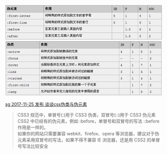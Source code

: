 ![](images/伪元素.png)
![](images/伪类.png)

[sg 2017-11-25 发布
谈谈css伪类与伪元素](https://segmentfault.com/a/1190000012156828)
> CSS3 规范中，单冒号(:)用于 CSS3 伪类，双冒号(::)用于 CSS3 伪元素  
>  CSS2 中已经有的伪元素，例如 :before，单冒号和双冒号的写法 ::before 作用是一样的。  
> 如果你的网站只需要兼容 webkit、firefox、opera 等浏览器，建议对于伪元素采用双冒号的写法，如果不得不兼容 IE 浏览器，还是用 CSS2 的单冒号写法比较安全
